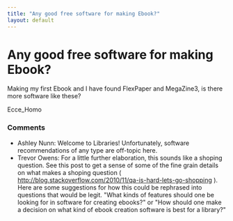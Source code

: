 ```yaml
---
title: "Any good free software for making Ebook?"
layout: default
---
```

Any good free software for making Ebook?
=====================
Making my first Ebook and I have found FlexPaper and MegaZine3, is there
more software like these?

Ecce_Homo

### Comments ###
* Ashley Nunn: Welcome to Libraries! Unfortunately, software recommendations of any
type are off-topic here.
* Trevor Owens: For a little further elaboration, this sounds like a shoping question.
See this post to get a sense of some of the fine grain details on what
makes a shoping question (
http://blog.stackoverflow.com/2010/11/qa-is-hard-lets-go-shopping ).
Here are some suggestions for how this could be rephrased into questions
that would be legit. "What kinds of features should one be looking for
in software for creating ebooks?" or "How should one make a decision on
what kind of ebook creation software is best for a library?"



